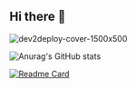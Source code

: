 ## Hi there 👋
![dev2deploy-cover-1500x500](https://github.com/dev2deploy/dev2deploy/assets/170257998/a50ca596-ef5f-4963-8191-5edace6a0105)

![Anurag's GitHub stats](https://github-readme-stats.vercel.app/api?username=dev2deploy&show_icons=true&theme=ambient_gradient)
<!--
**dev2deploy/dev2deploy** is a ✨ _special_ ✨ repository because its `README.md` (this file) appears on your GitHub profile.

Here are some ideas to get you started:

- 🔭 I’m currently working on ...
- 🌱 I’m currently learning ...
- 👯 I’m looking to collaborate on ...
- 🤔 I’m looking for help with ...
- 💬 Ask me about ...
- 📫 How to reach me: ...
- 😄 Pronouns: ...
- ⚡ Fun fact: ...
-->

[![Readme Card](https://github-readme-stats.vercel.app/api/pin/?username=dev2deploy&repo=dev2deploy&show_icons=true&theme=ambient_gradient)](https://github.com/anuraghazra/github-readme-stats)
